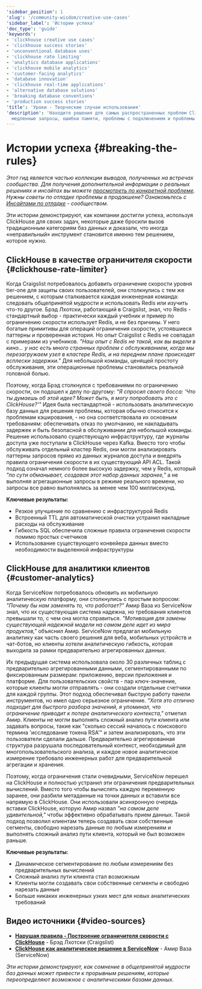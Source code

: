 ```yaml
---
'sidebar_position': 1
'slug': '/community-wisdom/creative-use-cases'
'sidebar_label': 'Истории успеха'
'doc_type': 'guide'
'keywords':
- 'clickhouse creative use cases'
- 'clickhouse success stories'
- 'unconventional database uses'
- 'clickhouse rate limiting'
- 'analytics database applications'
- 'clickhouse mobile analytics'
- 'customer-facing analytics'
- 'database innovation'
- 'clickhouse real-time applications'
- 'alternative database solutions'
- 'breaking database conventions'
- 'production success stories'
'title': 'Уроки - Творческие случаи использования'
'description': 'Находите решения для самых распространенных проблем ClickHouse, включая
  медленные запросы, ошибки памяти, проблемы с подключением и проблемы с файлами конфигурации.'
---
```

# Истории успеха {#breaking-the-rules}

*Этот гид является частью коллекции выводов, полученных на встречах сообщества. Для получения дополнительной информации о реальных решениях и инсайтах вы можете [просмотреть по конкретной проблеме](./community-wisdom.md).*
*Нужны советы по отладке проблемы в продакшене? Ознакомьтесь с [Инсайтами по отладке](./debugging-insights.md) - сообществом.*

Эти истории демонстрируют, как компании достигли успеха, используя ClickHouse для своих задач, некоторые даже бросили вызов традиционным категориям баз данных и доказали, что иногда «неправильный» инструмент становится именно тем решением, которое нужно.

## ClickHouse в качестве ограничителя скорости {#clickhouse-rate-limiter}

Когда Craigslist потребовалось добавить ограничение скорости уровня tier-one для защиты своих пользователей, они столкнулись с тем же решением, с которым сталкивается каждая инженерная команда: следовать общепринятой мудрости и использовать Redis или изучить что-то другое. Брэд Лхотски, работающий в Craigslist, знал, что Redis - стандартный выбор - практически каждый учебник и пример по ограничению скорости использует Redis, и не без причины. У него богатые примитивы для операций ограничения скорости, устоявшиеся паттерны и проверенная история. Но опыт Craigslist с Redis не совпадал с примерами из учебников. *"Наш опыт с Redis не такой, как вы видели в кино... у нас есть много странных проблем с обслуживанием, когда мы перезагружаем узел в кластере Redis, и на переднем плане происходят всплески задержки."* Для небольшой команды, ценящей простоту обслуживания, эти операционные проблемы становились реальной головной болью.

Поэтому, когда Брэд столкнулся с требованиями по ограничению скорости, он подошел к делу по-другому: *"Я спросил своего босса: 'Что ты думаешь об этой идее? Может быть, я могу попробовать это с ClickHouse?'"* Идея была нестандартной - использовать аналитическую базу данных для решения проблемы, которая обычно относится к проблемам кэширования, - но она соответствовала их основным требованиям: обеспечивать отказ по умолчанию, не накладывать задержек и быть безопасной в обслуживании для небольшой команды. Решение использовало существующую инфраструктуру, где журналы доступа уже поступали в ClickHouse через Kafka. Вместо того чтобы обслуживать отдельный кластер Redis, они могли анализировать паттерны запросов прямо из данных журналов доступа и внедрять правила ограничения скорости в их существующий API ACL. Такой подход означал немного более высокую задержку, чем у Redis, который *"по сути обманывает, создавая этот набор данных заранее,"* а не выполняя агрегационные запросы в режиме реального времени, но запросы все равно выполнялись за менее чем 100 миллисекунд.

**Ключевые результаты:**
- Резкое улучшение по сравнению с инфраструктурой Redis
- Встроенный TTL для автоматической очистки устранил накладные расходы на обслуживание
- Гибкость SQL обеспечила сложные правила ограничения скорости помимо простых счетчиков
- Использование существующего конвейера данных вместо необходимости выделенной инфраструктуры

## ClickHouse для аналитики клиентов {#customer-analytics}

Когда ServiceNow потребовалось обновить их мобильную аналитическую платформу, они столкнулись с простым вопросом: *"Почему бы нам заменять то, что работает?"* Амир Вазa из ServiceNow знал, что их существующая система надежна, но требования клиентов превышали то, с чем она могла справиться. *"Мотивация для замены существующей надежной модели на самом деле идет из мира продуктов,"* объяснил Амир. ServiceNow предлагал мобильную аналитику как часть своего решения для веба, мобильных устройств и чат-ботов, но клиенты хотели аналитическую гибкость, которая выходила за рамки предварительно агрегированных данных.

Их предыдущая система использовала около 30 различных таблиц с предварительно агрегированными данными, сегментированными по фиксированным размерам: приложению, версии приложения и платформе. Для пользовательских свойств - пар ключ-значение, которые клиенты могли отправлять - они создали отдельные счетчики для каждой группы. Этот подход обеспечивал быструю работу панели инструментов, но имел одно серьезное ограничение. *"Хотя это отлично подходит для быстрого разбора значений, я упоминал, что ограничение приводит к потере аналитического контекста,"* отметил Амир. Клиенты не могли выполнять сложный анализ пути клиента или задавать вопросы, такие как "сколько сессий началось с поискового термина 'исследование токена RSA'" и затем анализировать, что эти пользователи сделали дальше. Предварительно агрегированная структура разрушала последовательный контекст, необходимый для многопользовательского анализа, и каждое новое аналитическое измерение требовало инженерных работ для предварительной агрегации и хранения.

Поэтому, когда ограничения стали очевидными, ServiceNow перешел на ClickHouse и полностью устранил эти ограничения предварительных вычислений. Вместо того чтобы вычислять каждую переменную заранее, они разбили метаданные на точки данных и вставили все напрямую в ClickHouse. Они использовали асинхронную очередь вставки ClickHouse, которую Амир назвал *"на самом деле удивительной,"* чтобы эффективно обрабатывать прием данных. Такой подход позволил клиентам теперь создавать свои собственные сегменты, свободно нарезать данные по любым измерениям и выполнять сложный анализ пути клиента, который не был возможен раньше.

**Ключевые результаты:**
- Динамическое сегментирование по любым измерениям без предварительных вычислений
- Сложный анализ пути клиента стал возможным
- Клиенты могли создавать свои собственные сегменты и свободно нарезать данные  
- Больше никаких инженерных узких мест для новых аналитических требований

## Видео источники {#video-sources}

- **[Нарушая правила - Построение ограничителя скорости с ClickHouse](https://www.youtube.com/watch?v=wRwqrbUjRe4)** - Брэд Лхотски (Craigslist)
- **[ClickHouse как аналитическое решение в ServiceNow](https://www.youtube.com/watch?v=b4Pmpx3iRK4)** - Амир Вазa (ServiceNow)

*Эти истории демонстрируют, как сомнение в общепринятой мудрости баз данных может привести к прорывным решениям, которые переопределяют возможное с аналитическими базами данных.*